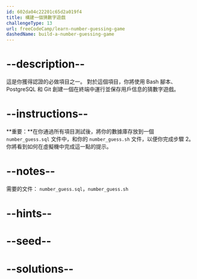 ```yaml
---
id: 602da04c22201c65d2a019f4
title: 構建一個猜數字遊戲
challengeType: 13
url: freeCodeCamp/learn-number-guessing-game
dashedName: build-a-number-guessing-game
---
```


# --description--

這是你獲得認證的必做項目之一。 對於這個項目，你將使用 Bash 腳本、PostgreSQL 和 Git 創建一個在終端中運行並保存用戶信息的猜數字遊戲。

# --instructions--

**重要：**在你通過所有項目測試後，將你的數據庫存放到一個 `number_guess.sql` 文件中，和你的 `number_guess.sh` 文件，以便你完成步驟 2。 你將看到如何在虛擬機中完成這一點的提示。

# --notes--

需要的文件： `number_guess.sql`，`number_guess.sh`

# --hints--

# --seed--

# --solutions--
